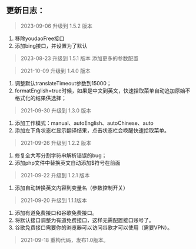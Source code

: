 ## 更新日志：
> 2023-09-06 升级到 1.5.2 版本
1. 移除youdaoFree接口
2. 添加bing接口，并设置为了默认


> 2023-08-23 升级到 1.5.1 版本
添加更多的参数配置

> 2021-10-09 升级到 1.4.0 版本
1. 调整默认translateTimeout参数到15000；
2. formatEnglish=true时候，如果是中文到英文，快速拾取菜单自动追加原始不格式化的结果供选择；

> 2021-09-30 升级到 1.3.0 版本
1. 添加工作模式：manual、autoEnglish、autoChinese、auto
2. 添加左下角状态栏显示翻译结果，点击状态栏会唤醒快速拾取菜单。

> 2021-09-26 升级到 1.2.2 版本
1. 修复全大写分割字符串解析错误的bug；
2. 添加php文件中替换英文自动添加$符号在前面

> 2021-09-22 升级到 1.2.1 版本
1. 添加自动转换英文内容到变量名（参数控制开关）

> 2021-09-20 升级到 1.1.1版本
1. 添加有道免费接口和谷歌免费接口。
2. 将默认接口调整为有道免费接口，这样无需配置接口账号了。
3. 谷歌免费接口需要你的浏览器可以访问谷歌才可以使用（需要VPN）。

> 2021-09-18 重构代码，发布1.0版本。